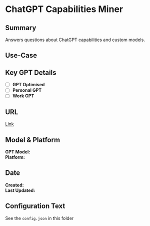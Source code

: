 # ChatGPT Capabilities Miner

## Summary

Answers questions about ChatGPT capabilities and custom models.

## Use-Case

## Key GPT Details

- [ ] **GPT Optimised**  
- [ ] **Personal GPT**  
- [ ] **Work GPT**

## URL

[Link](https://chatgpt.com/g/g-x1RD3GXRZ-chatgpt-capabilities-miner)

## Model & Platform

**GPT Model:**  
**Platform:**

## Date


**Created:**   
**Last Updated:** 

## Configuration Text

See the `config.json` in this folder